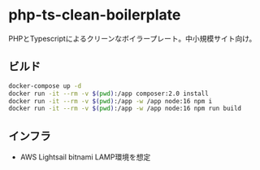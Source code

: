 # php-ts-clean-boilerplate

PHPとTypescriptによるクリーンなボイラープレート。中小規模サイト向け。

## ビルド

```sh
docker-compose up -d
docker run -it --rm -v $(pwd):/app composer:2.0 install
docker run -it --rm -v $(pwd):/app -w /app node:16 npm i
docker run -it --rm -v $(pwd):/app -w /app node:16 npm run build
```

## インフラ

- AWS Lightsail bitnami LAMP環境を想定
